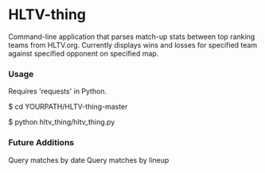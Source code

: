 # HLTV-thing
Command-line application that parses match-up stats between top ranking teams from HLTV.org. Currently displays wins and losses for specified team against specified opponent on specified map.


### Usage
Requires 'requests' in Python.

$ cd YOURPATH/HLTV-thing-master

$ python hltv_thing/hltv_thing.py

### Future Additions
Query matches by date
Query matches by lineup
